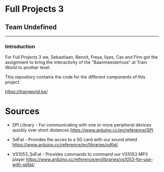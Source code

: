 # Full Projects 3

## Team Undefined

---

### Introduction

For Full Projects 3 we, Sebastiaan, Benoit, Freya, Ilyes, Cas and Finn got the assignment to bring the interactivity of the "Baanmeesterhuis" at Train World to another level.

This repository contains the code for the different components of this project.

https://trainworld.be/

# Sources

* SPI Library - For communicating with one or more peripheral devices quickly over short distances
  https://www.arduino.cc/en/reference/SPI

* SdFat - Provides the acces to a SD card with our sound shield 
  https://www.arduino.cc/reference/en/libraries/sdfat/

* VS1053_SdFat - Provides commands to command our VS1053 MP3 player
  https://www.arduino.cc/reference/en/libraries/vs1053-for-use-with-sdfat/